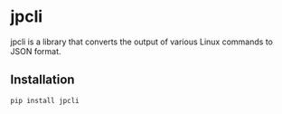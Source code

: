 # jpcli

jpcli is a library that converts the output of various Linux commands to JSON format.

## Installation

```sh
pip install jpcli

